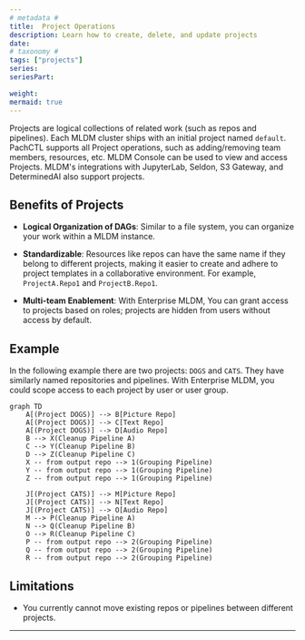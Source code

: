 ```yaml
---
# metadata #
title:  Project Operations
description: Learn how to create, delete, and update projects
date:
# taxonomy #
tags: ["projects"]
series:
seriesPart:

weight: 
mermaid: true
---
```


Projects are logical collections of related work (such as repos and pipelines). Each MLDM cluster ships with an initial project named `default`. PachCTL supports all Project operations, such as adding/removing team members, resources, etc. MLDM Console can be used to view and access Projects. MLDM's integrations with JupyterLab, Seldon, S3 Gateway, and DeterminedAI also support
projects. 

## Benefits of Projects

- **Logical Organization of DAGs**: Similar to a file system, you can organize your work  within a MLDM instance.

- **Standardizable**: Resources like repos can have the same name if they belong to different projects, making it easier to create and adhere to project templates in a collaborative environment. For example, `ProjectA.Repo1` and `ProjectB.Repo1`.

- **Multi-team Enablement**: With Enterprise MLDM, You can grant access to projects based on roles; projects are hidden from users without access by default. 

## Example

In the following example there are two projects: `DOGS` and `CATS`. They have similarly named repositories and pipelines. With Enterprise MLDM, you could scope access to each project by user or user group.

```mermaid
graph TD
    A[(Project DOGS)] --> B[Picture Repo] 
    A[(Project DOGS)] --> C[Text Repo] 
    A[(Project DOGS)] --> D[Audio Repo] 
    B --> X(Cleanup Pipeline A)
    C --> Y(Cleanup Pipeline B)
    D --> Z(Cleanup Pipeline C)
    X -- from output repo --> 1(Grouping Pipeline)
    Y -- from output repo --> 1(Grouping Pipeline)
    Z -- from output repo --> 1(Grouping Pipeline)    
    
    J[(Project CATS)] --> M[Picture Repo] 
    J[(Project CATS)] --> N[Text Repo] 
    J[(Project CATS)] --> O[Audio Repo] 
    M --> P(Cleanup Pipeline A)
    N --> Q(Cleanup Pipeline B)
    O --> R(Cleanup Pipeline C)
    P -- from output repo --> 2(Grouping Pipeline)
    Q -- from output repo --> 2(Grouping Pipeline)
    R -- from output repo --> 2(Grouping Pipeline)   
```

## Limitations 

- You currently cannot move existing repos or pipelines between different projects. 

---
